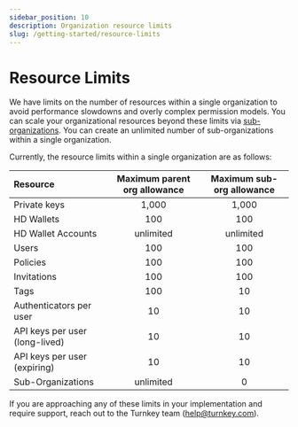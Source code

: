 ```yaml
---
sidebar_position: 10
description: Organization resource limits
slug: /getting-started/resource-limits
---
```


# Resource Limits

We have limits on the number of resources within a single organization to avoid performance slowdowns and overly complex permission models. You can scale your organizational resources beyond these limits via [sub-organizations](/concepts/Sub-Organizations). You can create an unlimited number of sub-organizations within a single organization.

Currently, the resource limits within a single organization are as follows:

| Resource                       | Maximum parent org allowance | Maximum sub-org allowance |
| :----------------------------- | :---------------------------:| :-----------------------: |
| Private keys                   | 1,000                        | 1,000                     |
| HD Wallets                     | 100                          | 100                       |
| HD Wallet Accounts             | unlimited                    | unlimited                 |
| Users                          | 100                          | 100                       |
| Policies                       | 100                          | 100                       |
| Invitations                    | 100                          | 100                       |
| Tags                           | 100                          | 10                        |
| Authenticators per user        | 10                           | 10                        |
| API keys per user (long-lived) | 10                           | 10                        |
| API keys per user (expiring)   | 10                           | 10                        |
| Sub-Organizations              | unlimited                    | 0                         |


If you are approaching any of these limits in your implementation and require support, reach out to the Turnkey team (<help@turnkey.com>).
